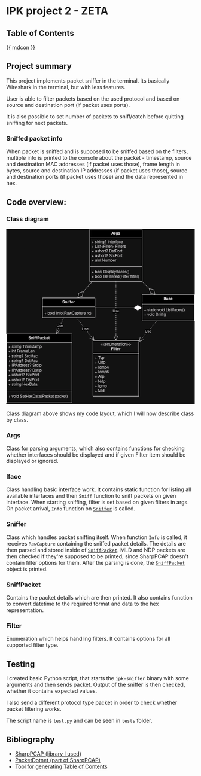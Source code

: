# IPK project 2 - ZETA

## Table of Contents
{{ mdcon }}

## Project summary
This project implements packet sniffer in the terminal. Its basically Wireshark
in the terminal, but with less features.

User is able to filter packets based on the used protocol and based on source
and destination port (if packet uses ports).

It is also possible to set number of packets to sniff/catch before quitting
sniffing for next packets.

### Sniffed packet info
When packet is sniffed and is supposed to be sniffed based on the filters,
multiple info is printed to the console about the packet - timestamp, source
and destination MAC addresses (if packet uses those), frame length in bytes,
source and destination IP addresses (if packet uses those), source and
destination ports (if packet uses those) and the data represented in hex.

## Code overview:

### Class diagram
![Class diagram](ipk2-cd.drawio.png)

Class diagram above shows my code layout, which I will now describe class by
class.

### Args
Class for parsing arguments, which also contains functions for checking whether
interfaces should be displayed and if given Filter item should be displayed or
ignored.

### Iface
Class handling basic interface work. It contains static function for listing
all available interfaces and then `Sniff` function to sniff packets on given
interface. When starting sniffing, filter is set based on given filters in
args. On packet arrival, `Info` function on [`Sniffer`](#sniffer) is called.

### Sniffer
Class which handles packet sniffing itself. When function `Info` is called, it
receives `RawCapture` containing the sniffed packet details. The details are
then parsed and stored inside of [`SniffPacket`](#sniffpacket). MLD and NDP
packets are then checked if they're supposed to be printed, since SharpPCAP
doesn't contain filter options for them. After the parsing is done, the
[`SniffPacket`](#sniffpacket) object is printed.

### SniffPacket
Contains the packet details which are then printed. It also contains function
to convert datetime to the required format and data to the hex representation.

### Filter
Enumeration which helps handling filters. It contains options for all supported
filter type.

## Testing
I created basic Python script, that starts the `ipk-sniffer` binary with
some arguments and then sends packet. Output of the sniffer is then checked,
whether it contains expected values.

I also send a different protocol type packet in order to check whether
packet filtering works.

The script name is `test.py` and can be seen in `tests` folder.

## Bibliography
- [SharpPCAP (library I used)](https://github.com/dotpcap/sharppcap)
- [PacketDotnet (part of SharpPCAP)](https://github.com/dotpcap/packetnet)
- [Tool for generating Table of Contents](https://github.com/Martan03/mdcon)
